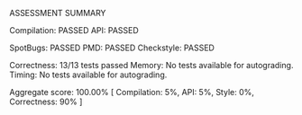 ASSESSMENT SUMMARY

Compilation:  PASSED
API:          PASSED

SpotBugs:     PASSED
PMD:          PASSED
Checkstyle:   PASSED

Correctness:  13/13 tests passed
Memory:       No tests available for autograding.
Timing:       No tests available for autograding.

Aggregate score: 100.00%
[ Compilation: 5%, API: 5%, Style: 0%, Correctness: 90% ]
